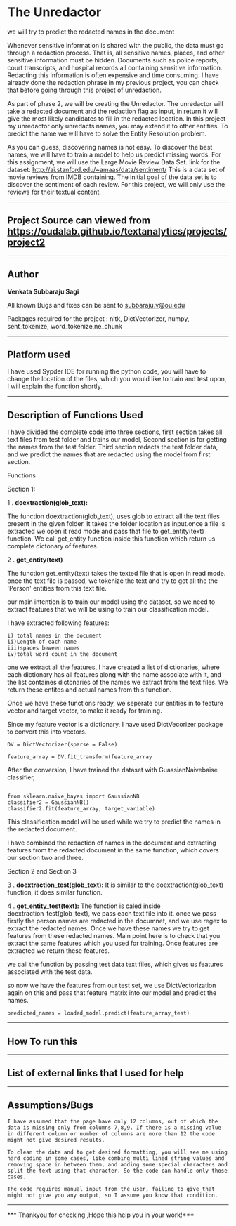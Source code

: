 # The Unredactor
we will try to predict the redacted names in the document

Whenever sensitive information is shared with the public, the data must go through a redaction process. That is, all sensitive names, places, and other sensitive information must be hidden. Documents such as police reports, court transcripts, and hospital records all containing sensitive information. Redacting this information is often expensive and time consuming. I have already done the redaction phrase in my previous project, you can check that before going through this project of unredaction.

As part of phase 2, we will be creating the Unredactor. The unredactor will take a redacted document and the redaction flag as input, in return it will give the most likely candidates to fill in the redacted location. In this project my unredactor only unredacts names, you may extend it to other entities. To predict the name we will have to solve the Entity Resolution problem.

As you can guess, discovering names is not easy. To discover the best names, we will have to train a model to help us predict missing words. For this assignment, we will use the Large Movie Review Data Set.
link for the dataset: http://ai.stanford.edu/~amaas/data/sentiment/ 
This is a data set of movie reviews from IMDB containing. The initial goal of the data set is to discover the sentiment of each review. For this project, we will only use the reviews for their textual content.

----
Project Source can viewed from  https://oudalab.github.io/textanalytics/projects/project2
----
-------------
Author 
---
**Venkata Subbaraju Sagi**

All known Bugs and fixes can be sent to subbaraju.v@ou.edu

Packages required for the project : nltk, DictVectorizer, numpy, sent_tokenize, word_tokenize,ne_chunk

-------
Platform used
---
I have used Sypder IDE for running the python code, you will have to change the location of the files, which you would like to train and test upon,  I will explain the function shortly.


---

Description of Functions Used
---
I have divided the complete code into three sections, first section takes all text files from test folder and trains our model,
Second section is for getting the names from the test folder.
Third section redacts the test folder data, and we predict the names that are redacted using the model from first section.

Functions

Section 1:


1 . **doextraction(glob_text):**

The function doextraction(glob_text), uses glob to extract all the text files present in the given folder. It takes the folder location as input.once a file is extracted we open it read mode and pass that file to get_entity(text) function. We call get_entity function inside this function which return us complete dictonary of features.


 2 .  **get_entity(text)**

The function get_entity(text) takes the texted file that is open in read mode. once the text file is passed, we tokenize the text and try to get all the the 'Person' entities from this text file.

our main intention is to train our model using the dataset, so we need to extract features that we will be using to train our classification model.

I have extracted following features:
```
i) total names in the document
ii)Length of each name
iii)spaces beween names
iv)total word count in the document
```

one we extract all the features, I have created a list of dictionaries, where each dictionary has all features along with the name associate with it, and the list containes dictonaries of the names we extract from the text files.
We return these entites and actual names from this function.

Once we have these functions ready, we seperate our entities in to feature vector and target vector, to make it ready for training.

Since my feature vector is a dictionary, I have used DictVecorizer package to convert this into vectors.

```
DV = DictVectorizer(sparse = False)  
    
feature_array = DV.fit_transform(feature_array
```
After the conversion, I have trained the dataset with GuassianNaivebaise classifier, 
```

from sklearn.naive_bayes import GaussianNB
classifier2 = GaussianNB()
classifier2.fit(feature_array, target_variable)

```
This classification model will be used while we try to predict the names in the redacted document.

I have combined the redaction of names in the document and extracting features from the redacted document in the same function, which covers our section two and three.

Section 2 and Section 3

3 . **doextraction_test(glob_text):**
It is similar to the doextraction(glob_text) function, it does similar function.



4 . **get_entity_test(text):**
The function is caled inside doextraction_test(glob_text), we pass each text file into it. once we pass firstly the person names are redacted in the documnet, and we use regex to extract the redacted names. Once we have these names we try to get features from these redacted names. Main point here is to check that you extract the same features which you used for training. Once features are extracted we return these features.

we call the function by passing test data text files, which gives us features associated with the test data.

so now we have the features from our test set, we use DictVectorization again on this and pass that feature matrix into our model and predict the names.


```
predicted_names = loaded_model.predict(feature_array_test)
```
----
How To run this 
--


---

List of external links that I used for help
--


-------
**Assumptions/Bugs**
--

```
I have assumed that the page have only 12 columns, out of which the data is missing only from columns 7,8,9. If there is a missing value in different column or number of columns are more than 12 the code might not give desired results.

To clean the data and to get desired formatting, you will see me using hard coding in some cases, like combing multi lined string values and removing space in between them, and adding some special characters and split the text using that character. So the code can handle only those cases.

The code requires manual input from the user, failing to give that might not give you any output, so I assume you know that condition.
```
------

***   Thankyou for checking ,Hope this help you in your work!***

